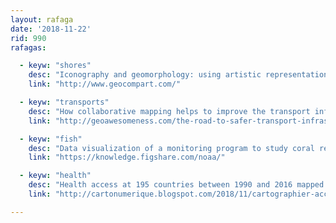 ```yaml
---
layout: rafaga
date: '2018-11-22'
rid: 990
rafagas:

  - keyw: "shores"
    desc: "Iconography and geomorphology: using artistic representations of shorelines as a tool to understand coast evolution at Rance zone"
    link: "http://www.geocompart.com/"

  - keyw: "transports"
    desc: "How collaborative mapping helps to improve the transport infrastructure to make bike trips safer"
    link: "http://geoawesomeness.com/the-road-to-safer-transport-infrastructure-how-collaborative-mapping-helps/"

  - keyw: "fish"
    desc: "Data visualization of a monitoring program to study coral reef fish and their habitat at the tropical Pacific through"
    link: "https://knowledge.figshare.com/noaa/"

  - keyw: "health"
    desc: "Health access at 195 countries between 1990 and 2016 mapped and compared"
    link: "http://cartonumerique.blogspot.com/2018/11/cartographier-acces-aux-soins.html"

---
```

